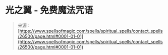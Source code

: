 <!--yml

分类：未分类

日期：2024年06月12日 19:14:32

-->

# 光之翼 - 免费魔法咒语

> 来源：[https://www.spellsofmagic.com/spells/spiritual_spells/contact_spells/26500/page.html#0001-01-01](https://www.spellsofmagic.com/spells/spiritual_spells/contact_spells/26500/page.html#0001-01-01)
